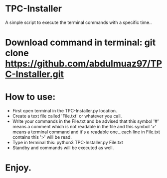 # TPC-Installer
A simple script to execute the terminal commands with a specific time..

# Download command in terminal: git clone https://github.com/abdulmuaz97/TPC-Installer.git

# How to use:
- First open terminal in the TPC-Installer.py location.
- Create a text file called 'File.txt' or whatever you call.
- Write your commands in the File.txt and be advised that this symbol '#' means a comment which is not readable in the file and this symbol '>' means a terminal command and it's a readable one...each line in File.txt contains this '>' will be read.
- Type in terminal this: python3 TPC-Installer.py File.txt
- Standby and commands will be executed as well.

# Enjoy.
